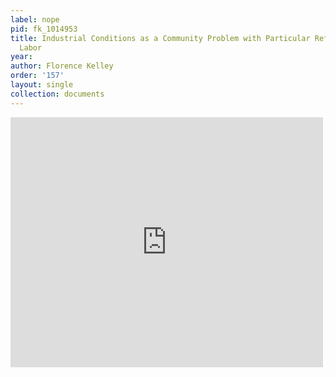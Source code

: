 ```yaml
---
label: nope
pid: fk_1014953
title: Industrial Conditions as a Community Problem with Particular Reference to Child
  Labor
year:
author: Florence Kelley
order: '157'
layout: single
collection: documents
---
```

<iframe src="https://northwestern.app.box.com/embed/s/srurmiikngzdtdjkq09y1ck33xmzi40d?sortColumn=date&view=list" width="500" height="400" frameborder="0" allowfullscreen webkitallowfullscreen msallowfullscreen></iframe>
